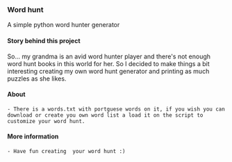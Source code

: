 ### Word hunt
A simple python word hunter generator
#### Story behind this project
So... my grandma is an avid word hunter player and there's not enough word hunt books in this world for her. So I decided to make things a bit interesting creating my own word hunt generator and printing as much puzzles as she likes.
#### About
    - There is a words.txt with portguese words on it, if you wish you can download or create you own word list a load it on the script to customize your word hunt.
#### More information
    - Have fun creating  your word hunt :)